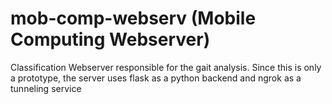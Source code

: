 # mob-comp-webserv (Mobile Computing Webserver)

Classification Webserver responsible for the gait analysis. Since this is only a prototype, the server uses flask as a python backend and ngrok as a tunneling service
